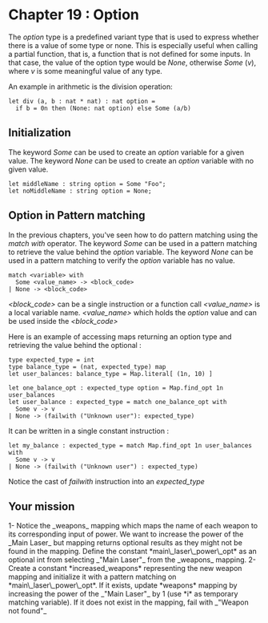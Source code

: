 # Chapter 19 : Option

<dialog character="mechanics">Captain, we should warm up the weapons while we are still in FTL, we don't know what awaits us on the other side.</dialog>

The _option_ type is a predefined variant type that is used to express whether there is a value of some type or none. This is especially useful when calling a partial function, that is, a function that is not defined for some inputs. In that case, the value of the option type would be _None_, otherwise _Some_ (_v_), where _v_ is some meaningful value of any type.

An example in arithmetic is the division operation:

```
let div (a, b : nat * nat) : nat option =
  if b = 0n then (None: nat option) else Some (a/b)
```

## Initialization

The keyword _Some_ can be used to create an _option_ variable for a given value.
The keyword _None_ can be used to create an _option_ variable with no given value.

```
let middleName : string option = Some "Foo";
let noMiddleName : string option = None;
```

## Option in Pattern matching

In the previous chapters, you've seen how to do pattern matching using the _match with_ operator.
The keyword _Some_ can be used in a pattern matching to retrieve the value behind the _option_ variable.
The keyword _None_ can be used in a pattern matching to verify the _option_ variable has no value.

```
match <variable> with
  Some <value_name> -> <block_code>
| None -> <block_code>
```

_<block_code>_ can be a single instruction or a function call
_<value_name>_ is a local variable name. _<value_name>_ which holds the _option_ value and can be used inside the _<block_code>_

Here is an example of accessing maps returning an option type and retrieving the value behind the optional :

```
type expected_type = int
type balance_type = (nat, expected_type) map
let user_balances: balance_type = Map.literal[ (1n, 10) ]

let one_balance_opt : expected_type option = Map.find_opt 1n user_balances 
let user_balance : expected_type = match one_balance_opt with
  Some v -> v
| None -> (failwith ("Unknown user"): expected_type)
```

It can be written in a single constant instruction :

```
let my_balance : expected_type = match Map.find_opt 1n user_balances with
  Some v -> v
| None -> (failwith ("Unknown user") : expected_type)
```

Notice the cast of _failwith_ instruction into an _expected_type_

## Your mission

<!-- prettier-ignore --> 1- Notice the _weapons_ mapping which maps the name of each weapon to its corresponding input of power. We want to increase the power of the _Main Laser_ but mapping returns optional results as they might not be found in the mapping. Define the constant *main\_laser\_power\_opt* as an optional int from selecting _"Main Laser"_ from the _weapons_ mapping.

<!-- prettier-ignore --> 2- Create a constant *increased_weapons* representing the new weapon mapping and initialize it with a pattern matching on *main\_laser\_power\_opt*. If it exists, update *weapons* mapping by increasing the power of the _"Main Laser"_ by 1 (use *i* as temporary matching variable). If it does not exist in the mapping, fail with _"Weapon not found"_
